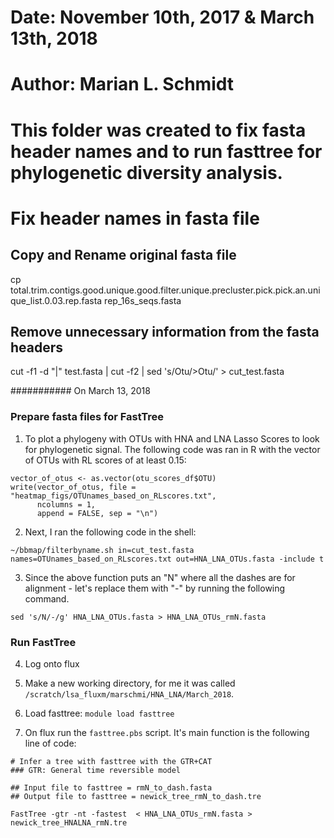 # Date: November 10th, 2017 & March 13th, 2018
# Author: Marian L. Schmidt
# This folder was created to fix fasta header names and to run fasttree for phylogenetic diversity analysis. 


# Fix header names in fasta file 
## Copy and Rename original fasta file
cp total.trim.contigs.good.unique.good.filter.unique.precluster.pick.pick.an.unique_list.0.03.rep.fasta rep_16s_seqs.fasta

## Remove unnecessary information from the fasta headers 

cut -f1 -d "|" test.fasta | cut -f2 | sed 's/Otu/>Otu/'  > cut_test.fasta  


########### 
On March 13, 2018

### Prepare fasta files for FastTree

1. To plot a phylogeny with OTUs with HNA and LNA Lasso Scores to look for phylogenetic signal. The following code was ran in R with the vector of OTUs with RL scores of at least 0.15:

```
vector_of_otus <- as.vector(otu_scores_df$OTU)
write(vector_of_otus, file = "heatmap_figs/OTUnames_based_on_RLscores.txt",
      ncolumns = 1,
      append = FALSE, sep = "\n")
```

2. Next, I ran the following code in the shell: 

```
~/bbmap/filterbyname.sh in=cut_test.fasta names=OTUnames_based_on_RLscores.txt out=HNA_LNA_OTUs.fasta -include t
```

3. Since the above function puts an "N" where all the dashes are for alignment - let's replace them with "-" by running the following command.

```
sed 's/N/-/g' HNA_LNA_OTUs.fasta > HNA_LNA_OTUs_rmN.fasta
```

### Run FastTree

4. Log onto flux  

5. Make a new working directory, for me it was called `/scratch/lsa_fluxm/marschmi/HNA_LNA/March_2018`.

6. Load fasttree: `module load fasttree`

10. On flux run the `fasttree.pbs` script. It's main function is the following line of code:  


```
# Infer a tree with fasttree with the GTR+CAT 
### GTR: General time reversible model 

## Input file to fasttree = rmN_to_dash.fasta
## Output file to fasttree = newick_tree_rmN_to_dash.tre 

FastTree -gtr -nt -fastest  < HNA_LNA_OTUs_rmN.fasta > newick_tree_HNALNA_rmN.tre
```
